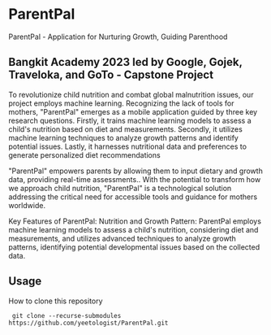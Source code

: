 # ParentPal
ParentPal - Application for Nurturing Growth, Guiding Parenthood

## Bangkit Academy 2023 led by Google, Gojek, Traveloka, and GoTo - Capstone Project
To revolutionize child nutrition and combat global malnutrition issues, our project employs machine learning. Recognizing the lack of tools for mothers, "ParentPal" emerges as a mobile application guided by three key research questions. Firstly, it trains machine learning models to assess a child's nutrition based on diet and measurements. Secondly, it utilizes machine learning techniques to analyze growth patterns and identify potential issues. Lastly, it harnesses nutritional data and preferences to generate personalized diet recommendations


"ParentPal" empowers parents by allowing them to input dietary and growth data, providing real-time assessments.. With the potential to transform how we approach child nutrition, "ParentPal" is a technological solution addressing the critical need for accessible tools and guidance for mothers worldwide.

Key Features of ParentPal:
Nutrition and Growth Pattern: ParentPal employs machine learning models to assess a child's nutrition, considering diet and measurements, and utilizes advanced techniques to analyze growth patterns, identifying potential developmental issues based on the collected data.

## Usage
How to clone this repository
```
 git clone --recurse-submodules https://github.com/yeetologist/ParentPal.git
```
